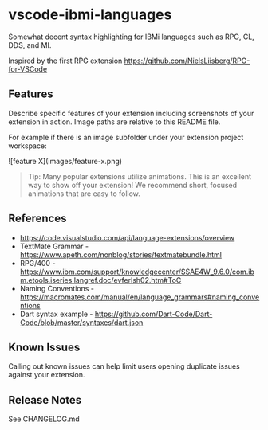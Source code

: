 # vscode-ibmi-languages

Somewhat decent syntax highlighting for IBMi languages such as RPG, CL, DDS, and MI.

Inspired by the first RPG extension https://github.com/NielsLiisberg/RPG-for-VSCode


## Features
Describe specific features of your extension including screenshots of your extension in action. Image paths are relative to this README file.

For example if there is an image subfolder under your extension project workspace:

\!\[feature X\]\(images/feature-x.png\)

> Tip: Many popular extensions utilize animations. This is an excellent way to show off your extension! We recommend short, focused animations that are easy to follow.


## References
* https://code.visualstudio.com/api/language-extensions/overview
* TextMate Grammar - https://www.apeth.com/nonblog/stories/textmatebundle.html
* RPG/400 - https://www.ibm.com/support/knowledgecenter/SSAE4W_9.6.0/com.ibm.etools.iseries.langref.doc/evferlsh02.htm#ToC
* Naming Conventions - https://macromates.com/manual/en/language_grammars#naming_conventions
* Dart syntax example - https://github.com/Dart-Code/Dart-Code/blob/master/syntaxes/dart.json


## Known Issues

Calling out known issues can help limit users opening duplicate issues against your extension.

## Release Notes
See CHANGELOG.md
